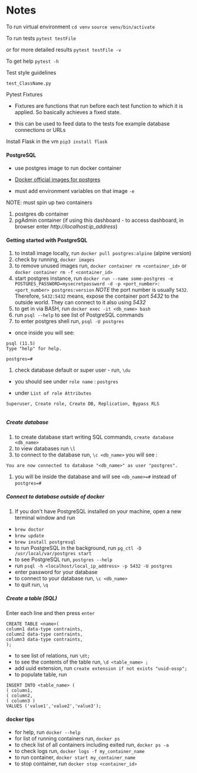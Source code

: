 # Notes

To run virtual environment
`cd venv`
`source venv/bin/activate`

To run tests `pytest testFile`

or for more detailed results `pytest testFile -v`

To get help `pytest -h`

Test style guidelines

`test_ClassName.py`

Pytest Fixtures

- Fixtures are functions that run before each test function to which it is applied. So basically achieves a fixed state.

- this can be used to feed data to the tests foe example database connections or URLs

Install Flask in the vm `pip3 install flask`

#### PostgreSQL

- use postgres image to run docker container

- [Docker official images for postgres](https://hub.docker.com/_/postgres)

- must add environment variables on that image `-e`

NOTE: must spin up two containers 
1. postgres db container
1. pgAdmin container (if using this dashboard  - to access dashboard, in browser enter *http://localhost:ip_address*)

#### Getting started with PostgreSQL

1. to install image locally, run `docker pull postgres:alpine` (alpine version)
1. check by running, `docker images`
1. to remove unused images run, `docker container rm <container_id>` or `docker container rm -f <container_id>`
1. start postgres instance, run `docker run --name some-postgres -e POSTGRES_PASSWORD=mysecretpassword -d -p <port_number>:<port_number> postgres:version` *NOTE* the port number is usually `5432`. Therefore, `5432:5432` means, expose the container port *5432* to the outside world. They can connect to it also using *5432*
1. to get in via BASH, run `docker exec -it <db_name> bash`
1. run `psql --help` to see list of PostgreSQL commands
1. to enter postgres shell run, `psql -U postgres`
- once inside you will see:
```
psql (11.5)
Type "help" for help.

postgres=#

```

1. check database default or super user - run, `\du`

- you should see under `role name` : `postgres`

- under `List of role Attributes`

```
Superuser, Create role, Create DB, Replication, Bypass RLS
 
```

##### Create database

1. to create database start writing SQL commands, `create database <db_name>`
1. to view databases run `\l`
1. to connect to the database run, `\c <db_name>` you will see :

```
You are now connected to database "<db_name>" as user "postgres".

```

1. you will be inside the database and will see `<db_name>=#` instead of `postgres=#`

##### Connect to database outside of docker

1. If you don't have PostgreSQL installed on your machine, open a new terminal window and run 

- `brew doctor` 
- `brew update`
- `brew install postgresql`
- to run PostgreSQL in the background, run `pg_ctl -D /usr/local/var/postgres start`
- to see PostgreSQL run, `postgres --help`
- run `psql -h <localhost/local_ip_address> -p 5432 -U postgres`
- enter password for your database
- to connect to your database run, `\c <db_name>`
- to quit run, `\q`

##### Create a table (SQL)

Enter each line and then press `enter`

```
CREATE TABLE <name>(
column1 data-type contraints,
column2 data-type contraints,
column3 data-type contraints,
);
```
- to see list of relations, run `\dt;`
- to see the contents of the table run, `\d <table_name> ;`
- add uuid extension, run `create extension if not exists "uuid-ossp";`
- to populate table, run 

```
INSERT INTO <table_name> (
( column1,
( column2,
( column3 )
VALUES ('value1','value2','value3');
```


#### docker tips

- for help, run `docker --help`
- for list of running containers run, `docker ps`
- to check list of all containers including exited run, `docker ps -a`
- to check logs run, `docker logs -f my_container_name`
- to run container,  `docker start my_container_name`
- to stop container, run `docker stop <container_id>`
